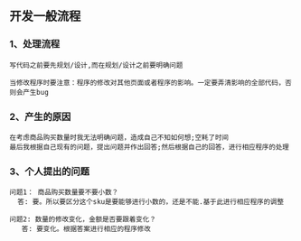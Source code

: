 开发一般流程
-----
### 1、处理流程
```
写代码之前要先规划/设计,而在规划/设计之前要明确问题

当修改程序时要注意：程序的修改对其他页面或者程序的影响。一定要弄清影响的全部代码，否则会产生bug
```
### 2、产生的原因
```
在考虑商品购买数量时我无法明确问题，造成自己不知如何想;空耗了时间
最后我根据自己现有的问题，提出问题并作出回答;然后根据自己的回答，进行相应程序的处理
```
### 3、个人提出的问题
```
问题1： 商品购买数量要不要小数？
  答: 要。所以要区分这个sku是要能够进行小数的，还是不能.基于此进行相应程序的调整
  
问题2: 数量的修改变化，金额是否要跟着变化？
   答: 要变化。根据答案进行相应的程序修改
```
